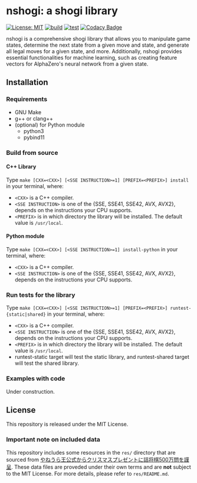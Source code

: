 # nshogi: a shogi library

[![License: MIT](https://img.shields.io/badge/License-MIT-yellow.svg)](https://opensource.org/licenses/MIT)
[![build](https://github.com/Nyashiki/nshogi/actions/workflows/build.yml/badge.svg?branch=master)](https://github.com/Nyashiki/nshogi/actions/workflows/build.yml)
[![test](https://github.com/nyashiki/nshogi/actions/workflows/test.yml/badge.svg?branch=master)](https://github.com/nyashiki/nshogi/actions/workflows/test.yml)
[![Codacy Badge](https://app.codacy.com/project/badge/Grade/c82fbf71ad27453395499d1a677326fe)](https://app.codacy.com/gh/nyashiki/nshogi/dashboard?utm_source=gh&utm_medium=referral&utm_content=&utm_campaign=Badge_grade)

nshogi is a comprehensive shogi library that allows you to manipulate game states, determine the next state from a given move and state, and generate all legal moves for a given state, and more.
Additionally, nshogi provides essential functionalities for machine learning, such as creating feature vectors for AlphaZero's neural network from a given state.

## Installation

### Requirements

- GNU Make
- g++ or clang++
- (optional) for Python module
  - python3
  - pybind11

### Build from source

#### C++ Library

Type `make [CXX=<CXX>] [<SSE INSTRUCTION>=1] [PREFIX=<PREFIX>] install` in your terminal, where:

- `<CXX>` is a C++ compiler.
- `<SSE INSTRUCTION>` is one of the {SSE, SSE41, SSE42, AVX, AVX2}, depends on the instructions your CPU supports.
- `<PREFIX>` is in which directory the library will be installed. The default value is `/usr/local`.

#### Python module

Type `make [CXX=<CXX>] [<SSE INSTRUCTION>=1] install-python` in your terminal, where:

- `<CXX>` is a C++ compiler.
- `<SSE INSTRUCTION>` is one of the {SSE, SSE41, SSE42, AVX, AVX2}, depends on the instructions your CPU supports.

### Run tests for the library

Type `make [CXX=<CXX>] [<SSE INSTRUCTION>=1] [PREFIX=<PREFIX>] runtest-{static|shared}` in your terminal, where:

- `<CXX>` is a C++ compiler.
- `<SSE INSTRUCTION>` is one of the {SSE, SSE41, SSE42, AVX, AVX2}, depends on the instructions your CPU supports.
- `<PREFIX>` is in which directory the library will be installed. The default value is `/usr/local`.
- runtest-static target will test the static library, and runtest-shared target will test the shared library.

### Examples with code

Under construction.

## License

This repository is released under the MIT License.

### Important note on included data

This repository includes some resources in the `res/` directory that are sourced from [やねうら王公式からクリスマスプレゼントに詰将棋500万問を謹呈](https://yaneuraou.yaneu.com/2020/12/25/christmas-present/).
These data files are proveded under their own terms and are **not** subject to the MIT License.
For more details, please refer to `res/README.md`.
